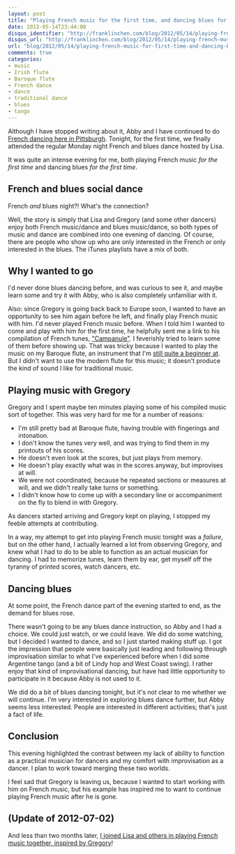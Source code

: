 ```yaml
---
layout: post
title: "Playing French music for the first time, and dancing blues for the first time"
date: 2012-05-14T23:44:00
disqus_identifier: "http://franklinchen.com/blog/2012/05/14/playing-french-music-for-first-time-and-dancing-blues-for-first-time/"
disqus_url: "http://franklinchen.com/blog/2012/05/14/playing-french-music-for-first-time-and-dancing-blues-for-first-time/"
url: "blog/2012/05/14/playing-french-music-for-first-time-and-dancing-blues-for-first-time/"
comments: true
categories: 
- music
- Irish flute
- Baroque flute
- French dance
- dance
- traditional dance
- blues
- tango
---
```

Although I have stopped writing about it, Abby and I have continued to do [French dancing here in Pittsburgh](/blog/2012/02/20/enjoying-more-french-dancing-in-pittsburgh/). Tonight, for the first time, we finally attended the regular Monday night French and blues dance hosted by Lisa.

It was quite an intense evening for me, both playing French music *for the first time* and dancing blues *for the first time*.

<!--more-->

## French and blues social dance

French *and* blues night?! What's the connection?

Well, the story is simply that Lisa and Gregory (and some other dancers) enjoy both French music/dance and blues music/dance, so both types of music and dance are combined into one evening of dancing. Of course, there are people who show up who are only interested in the French or only interested in the blues. The iTunes playlists have a mix of both.

## Why I wanted to go

I'd never done blues dancing before, and was curious to see it, and maybe learn some and try it with Abby, who is also completely unfamiliar with it.

Also: since Gregory is going back back to Europe soon, I wanted to have an opportunity to see him again before he left, and finally play French music with him. I'd never played French music before. When I told him I wanted to come and play with him for the first time, he helpfully sent me a link to his compilation of French tunes, ["Campanule"](http://drawthedots.com/). I feverishly tried to learn some of them before showing up. That was tricky because I wanted to play the music on my Baroque flute, an instrument that I'm [still quite a beginner at](/blog/2012/04/21/my-first-time-in-a-public-music-jam-intense-fun-with-chris-norman-and-david-greenberg/). But I didn't want to use the modern flute for this music; it doesn't produce the kind of sound I like for traditional music.

## Playing music with Gregory

Gregory and I spent maybe ten minutes playing some of his compiled music sort of together. This was very hard for me for a number of reasons:

- I'm still pretty bad at Baroque flute, having trouble with fingerings and intonation.
- I don't know the tunes very well, and was trying to find them in my printouts of his scores.
- He doesn't even look at the scores, but just plays from memory.
- He doesn't play exactly what was in the scores anyway, but improvises at will.
- We were not coordinated, because he repeated sections or measures at will, and we didn't really take turns or something.
- I didn't know how to come up with a secondary line or accompaniment on the fly to blend in with Gregory.

As dancers started arriving and Gregory kept on playing, I stopped my feeble attempts at contributing.

In a way, my attempt to get into playing French music tonight was a *failure*, but on the other hand, I actually learned a lot from observing Gregory, and knew what I had to do to be able to function as an actual musician for dancing. I had to memorize tunes, learn them by ear, get myself off the tyranny of printed scores, watch dancers, etc.

## Dancing blues

At some point, the French dance part of the evening started to end, as the demand for blues rose.

There wasn't going to be any blues dance instruction, so Abby and I had a choice. We could just watch, or we could leave. We did do some watching, but I decided I wanted to dance, and so I just started making stuff up. I got the impression that people were basically just leading and following through improvisation similar to what I've experienced before when I did some Argentine tango (and a bit of Lindy hop and West Coast swing). I rather enjoy that kind of improvisational dancing, but have had little opportunity to participate in it because Abby is not used to it.

We did do a bit of blues dancing tonight, but it's not clear to me whether we will continue. I'm very interested in exploring blues dance further, but Abby seems less interested. People are interested in different activities; that's just a fact of life.

## Conclusion

This evening highlighted the contrast between my lack of ability to function as a practical musician for dancers and my comfort with improvisation as a dancer. I plan to work toward merging these two worlds.

I feel sad that Gregory is leaving us, because I wanted to start working with him on French music, but his example has inspired me to want to continue playing French music after he is gone.

## (Update of 2012-07-02)

And less than two months later, [I joined Lisa and others in playing French music together, inspired by Gregory](/blog/2012/07/02/my-first-french-music-jam-anxious-but-excited/)!